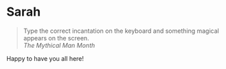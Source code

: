 # Sarah

> Type the correct incantation on the keyboard and something magical appears on the screen.  
*The Mythical Man Month*

Happy to have you all here!
